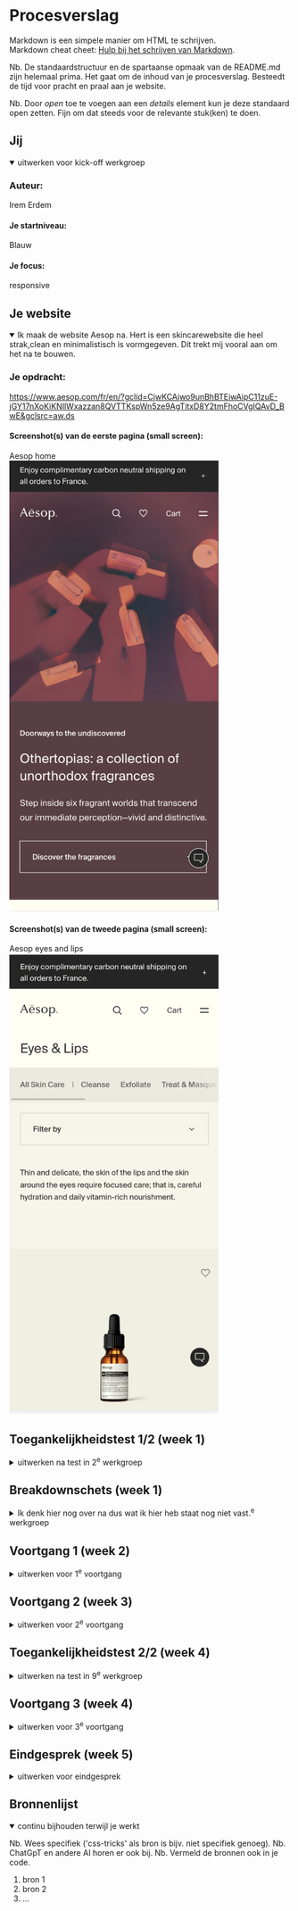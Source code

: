 # Procesverslag
Markdown is een simpele manier om HTML te schrijven.  
Markdown cheat cheet: [Hulp bij het schrijven van Markdown](https://github.com/adam-p/markdown-here/wiki/Markdown-Cheatsheet).

Nb. De standaardstructuur en de spartaanse opmaak van de README.md zijn helemaal prima. Het gaat om de inhoud van je procesverslag. Besteedt de tijd voor pracht en praal aan je website.

Nb. Door *open* toe te voegen aan een *details* element kun je deze standaard open zetten. Fijn om dat steeds voor de relevante stuk(ken) te doen.





## Jij

<details open>
  <summary>uitwerken voor kick-off werkgroep</summary>

  ### Auteur:
  Irem Erdem 

  #### Je startniveau:
  Blauw

  #### Je focus:
  responsive
 
</details>





## Je website

<details open>
  <summary>Ik maak de website Aesop na. Hert is een skincarewebsite die heel strak,clean en minimalistisch is vormgegeven. Dit trekt mij vooral aan om het na te bouwen.
  </summary>

  ### Je opdracht:
  https://www.aesop.com/fr/en/?gclid=CjwKCAjwo9unBhBTEiwAipC11zuE-jGY17nXoKiKNIlWxazzan8QVTTKspWn5ze9AgTitxD8Y2tmFhoCVgIQAvD_BwE&gclsrc=aw.ds

  #### Screenshot(s) van de eerste pagina (small screen): 
  Aesop home <br>
  <img src="fotosweb/home.jpg" width="375px" alt="home pagina van Aesop">

  #### Screenshot(s) van de tweede pagina (small screen):
  Aesop eyes and lips <br>
  <img src="fotosweb/eyeslips.jpg" width="375px" alt="eyes and lips pagina Aesop">
 
</details>



## Toegankelijkheidstest 1/2 (week 1)

<details>
  <summary>uitwerken na test in 2<sup>e</sup> werkgroep</summary>

  ### Bevindingen
  Lijst met je bevindingen die in de test naar voren kwamen: 
  -Sommige buttons hebben geen omschrijving, geen alt. 
  -De taal van de website is Engels maar bij bijvoorbeeld Franse woordjes staat er niet bij dat dit in het Frans uitgesperoken moet worden.
  -Je kan gewoon inzoomen in de website. 
  -De website bevat geen complexe images dus is er geen behoevte aan alternatieve tekst voor zulke plaatjes. 
  -De heading elementen worden goed en correct gebruikt. 
  -Alle fotos hebben een alternatieve tekst.  

</details>



## Breakdownschets (week 1)

<details>
  <summary>Ik denk hier nog over na dus wat ik hier heb staat nog niet vast.<sup>e</sup> werkgroep</summary>

  ### de hele pagina: 
  <img src="fotosweb/ss3.jpg" width="375px" alt="de head">

  ### dynamisch deel (bijv menu): 
 <img src="fotosweb/ss4.jpg" width="375px" alt="de main">

  ### wellicht nog een dynamisch deel (bijv filter): 
  <img src="fotosweb/ss5.jpg" width="375px" alt="de bottom">

</details>





## Voortgang 1 (week 2)

<details>
  <summary>uitwerken voor 1<sup>e</sup> voortgang</summary>

  ### Stand van zaken
  <img src="fotosweb/ss1.jpg" width="375px" alt="probleem 1">

  <img src="fotosweb/ss2.jpg" width="375px" alt="probleem 2">


  ### Agenda voor meeting
  samen met je groepje opstellen

  | student 1 Zahra                           | student 2  Tristan      
  | We willen allebei                         | ---                
  | weten hoe we de                           | en dit             
  | iconen moeten doen.                       | dit als er tijd is 
  | Met fotos of op een andere manier?        | ...                


  ### Verslag van meeting
  hier na afloop snel de uitkomsten van de meeting vastleggen

  - punt 1
  - punt 2
  - nog een punt
  - ...

</details>





## Voortgang 2 (week 3)

<details>
  <summary>uitwerken voor 2<sup>e</sup> voortgang</summary>

  ### Stand van zaken
  hier dit ging goed & dit was lastig (neem ook screenshots op van delen van je website en code)


  ### Agenda voor meeting
  samen met je groepje opstellen

  | student 1      | student 2          | student 3    | student 4        |
  | ---            | ---                | ---          | ---              |
  | dit bespreken  | en dit             | en ik dit    | en dan ik dat    |
  | en dat ook nog | dit als er tijd is | nog een punt | dit wil ik zeker |
  | ...            | ...                | ...          | ...              |


  ### Verslag van meeting
  hier na afloop snel de uitkomsten van de meeting vastleggen

  - punt 1
  - punt 2
  - nog een punt
- ...

</details>





## Toegankelijkheidstest 2/2 (week 4)

<details>
  <summary>uitwerken na test in 9<sup>e</sup> werkgroep</summary>

  ### Bevindingen
  Lijst met je bevindingen die in de test naar voren kwamen (geef ook aan wat er verbeterd is):

</details>





## Voortgang 3 (week 4)

<details>
  <summary>uitwerken voor 3<sup>e</sup> voortgang</summary>

  ### Stand van zaken
  hier dit ging goed & dit was lastig (neem ook screenshots op van delen van je website en code)


  ### Agenda voor meeting
  samen met je groepje opstellen

  | student 1      | student 2          | student 3    | student 4        |
  | ---            | ---                | ---          | ---              |
  | dit bespreken  | en dit             | en ik dit    | en dan ik dat    |
  | en dat ook nog | dit als er tijd is | nog een punt | dit wil ik zeker |
  | ...            | ...                | ...          | ...              |


  ### Verslag van meeting
  hier na afloop snel de uitkomsten van de meeting vastleggen

  - punt 1
  - punt 2
  - nog een punt
  - ...

</details>





## Eindgesprek (week 5)

<details>
  <summary>uitwerken voor eindgesprek</summary>

  ### Je uitkomst - karakteristiek screenshots:
  <img src="readme-images/dummy-plaatje.jpg" width="375px" alt="uitomst opdracht 1">


  ### Dit ging goed/Heb ik geleerd: 
  Korte omschrijving met plaatjes

  <img src="readme-images/dummy-plaatje.jpg" width="375px" alt="top">


  ### Dit was lastig/Is niet gelukt:
  Korte omschrijving met plaatjes

  <img src="readme-images/dummy-plaatje.jpg" width="375px" alt="bummer">
</details>





## Bronnenlijst

<details open>
  <summary>continu bijhouden terwijl je werkt</summary>

  Nb. Wees specifiek ('css-tricks' als bron is bijv. niet specifiek genoeg). 
  Nb. ChatGpT en andere AI horen er ook bij.
  Nb. Vermeld de bronnen ook in je code.

  1. bron 1
  2. bron 2
  3. ...

</details>